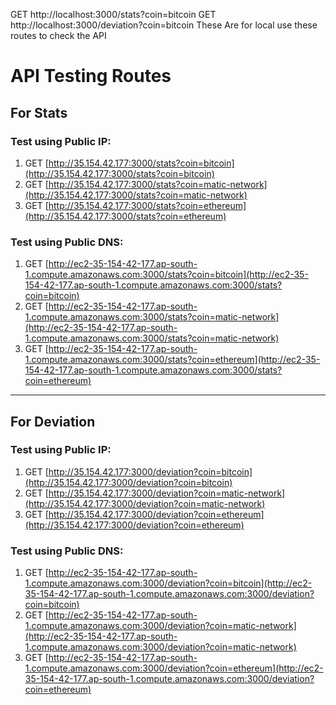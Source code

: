  GET http://localhost:3000/stats?coin=bitcoin
 GET http://localhost:3000/deviation?coin=bitcoin
These Are for local 
use these routes to check the API

# API Testing Routes

## For Stats

### Test using Public IP:
1. GET [http://35.154.42.177:3000/stats?coin=bitcoin](http://35.154.42.177:3000/stats?coin=bitcoin)
2. GET [http://35.154.42.177:3000/stats?coin=matic-network](http://35.154.42.177:3000/stats?coin=matic-network)
3. GET [http://35.154.42.177:3000/stats?coin=ethereum](http://35.154.42.177:3000/stats?coin=ethereum)

### Test using Public DNS:
1. GET [http://ec2-35-154-42-177.ap-south-1.compute.amazonaws.com:3000/stats?coin=bitcoin](http://ec2-35-154-42-177.ap-south-1.compute.amazonaws.com:3000/stats?coin=bitcoin)
2. GET [http://ec2-35-154-42-177.ap-south-1.compute.amazonaws.com:3000/stats?coin=matic-network](http://ec2-35-154-42-177.ap-south-1.compute.amazonaws.com:3000/stats?coin=matic-network)
3. GET [http://ec2-35-154-42-177.ap-south-1.compute.amazonaws.com:3000/stats?coin=ethereum](http://ec2-35-154-42-177.ap-south-1.compute.amazonaws.com:3000/stats?coin=ethereum)

---

## For Deviation

### Test using Public IP:
1. GET [http://35.154.42.177:3000/deviation?coin=bitcoin](http://35.154.42.177:3000/deviation?coin=bitcoin)
2. GET [http://35.154.42.177:3000/deviation?coin=matic-network](http://35.154.42.177:3000/deviation?coin=matic-network)
3. GET [http://35.154.42.177:3000/deviation?coin=ethereum](http://35.154.42.177:3000/deviation?coin=ethereum)

### Test using Public DNS:
1. GET [http://ec2-35-154-42-177.ap-south-1.compute.amazonaws.com:3000/deviation?coin=bitcoin](http://ec2-35-154-42-177.ap-south-1.compute.amazonaws.com:3000/deviation?coin=bitcoin)
2. GET [http://ec2-35-154-42-177.ap-south-1.compute.amazonaws.com:3000/deviation?coin=matic-network](http://ec2-35-154-42-177.ap-south-1.compute.amazonaws.com:3000/deviation?coin=matic-network)
3. GET [http://ec2-35-154-42-177.ap-south-1.compute.amazonaws.com:3000/deviation?coin=ethereum](http://ec2-35-154-42-177.ap-south-1.compute.amazonaws.com:3000/deviation?coin=ethereum)



